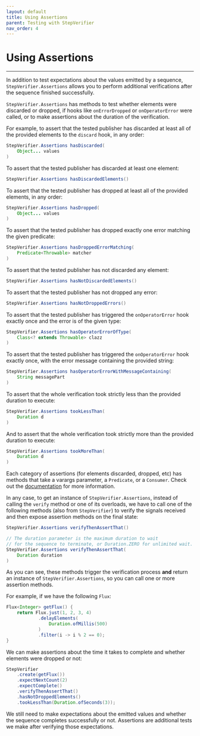 ```yaml
---
layout: default
title: Using Assertions
parent: Testing with StepVerifier
nav_order: 4
---
```


# Using Assertions
* * *

In addition to test expectations about the values emitted by a sequence, `StepVerifier.Assertions` allows you to perform additional verifications after the sequence finished successfully.

`StepVerifier.Assertions` has methods to test whether elements were discarded or dropped, if hooks like `onErrorDropped` or `onOperatorError` were called, or to make assertions about the duration of the verification. 

For example, to assert that the tested publisher has discarded at least all of the provided elements to the `discard` hook, in any order:
```java
StepVerifier.Assertions hasDiscarded(
    Object... values
)
```

To assert that the tested publisher has discarded at least one element:
```java
StepVerifier.Assertions hasDiscardedElements()
```

To assert that the tested publisher has dropped at least all of the provided elements, in any order:
```java
StepVerifier.Assertions hasDropped(
    Object... values
)
```

To assert that the tested publisher has dropped exactly one error matching the given predicate:
```java
StepVerifier.Assertions hasDroppedErrorMatching(
    Predicate<Throwable> matcher
)
```
    
To assert that the tested publisher has not discarded any element:
```java
StepVerifier.Assertions hasNotDiscardedElements()
```

To assert that the tested publisher has not dropped any error:
```java
StepVerifier.Assertions hasNotDroppedErrors()
```

To assert that the tested publisher has triggered the `onOperatorError` hook exactly once and the error is of the given type:
```java
StepVerifier.Assertions hasOperatorErrorOfType(
    Class<? extends Throwable> clazz
)
```

To assert that the tested publisher has triggered the `onOperatorError` hook exactly once, with the error message containing the provided string:
```java
StepVerifier.Assertions hasOperatorErrorWithMessageContaining(
    String messagePart
)
```

To assert that the whole verification took strictly less than the provided duration to execute:
```java
StepVerifier.Assertions tookLessThan(
    Duration d
)
```

And to assert that the whole verification took strictly more than the provided duration to execute:
```java
StepVerifier.Assertions tookMoreThan(
    Duration d
)
```

Each category of assertions (for elements discarded, dropped, etc) has methods that take a varargs parameter, a `Predicate`, or a `Consumer`. Check out the [documentation](https://projectreactor.io/docs/test/release/api/reactor/test/StepVerifier.Assertions.html) for more information. 

In any case, to get an instance of `StepVerifier.Assertions`, instead of calling the `verify` method or one of its overloads, we have to call one of the following methods (also from `StepVerifier`) to verify the signals received and then expose assertion methods on the final state:
```java
StepVerifier.Assertions verifyThenAssertThat()

// The duration parameter is the maximum duration to wait 
// for the sequence to terminate, or Duration.ZERO for unlimited wait.
StepVerifier.Assertions verifyThenAssertThat(
    Duration duration
)
```

As you can see, these methods trigger the verification process **and** return an instance of `StepVerifier.Assertions`, so you can call one or more assertion methods.

For example, if we have the following `Flux`:
```java
Flux<Integer> getFlux() {
    return Flux.just(1, 2, 3, 4)
            .delayElements(
                Duration.ofMillis(500)
            )
            .filter(i -> i % 2 == 0);
}
```

We can make assertions about the time it takes to complete and whether elements were dropped or not: 
```java
StepVerifier
    .create(getFlux())
    .expectNextCount(2)
    .expectComplete()
    .verifyThenAssertThat()
    .hasNotDroppedElements()
    .tookLessThan(Duration.ofSeconds(3));
```

We still need to make expectations about the emitted values and whether the sequence completes successfully or not. Assertions are additional tests we make after verifying those expectations.
